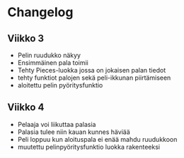 # Changelog

## Viikko 3
* Pelin ruudukko näkyy
* Ensimmäinen pala toimii
* Tehty Pieces-luokka jossa on jokaisen palan tiedot
* tehty funktiot palojen sekä peli-ikkunan piirtämiseen
* aloitettu pelin pyöritysfunktio

## Viikko 4
* Pelaaja voi liikuttaa palasia
* Palasia tulee niin kauan kunnes häviää
* Peli loppuu kun aloituspala ei enää mahdu ruudukkoon
* muutettu pelinpyöritysfunktio luokka rakenteeksi
